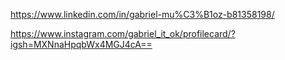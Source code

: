 https://www.linkedin.com/in/gabriel-mu%C3%B1oz-b81358198/

https://www.instagram.com/gabriel_it_ok/profilecard/?igsh=MXNnaHpqbWx4MGJ4cA==



